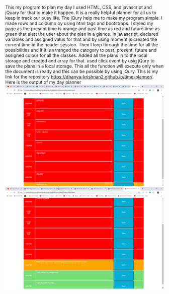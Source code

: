 This my program to plan my day I used HTML, CSS, and javascript and jQuary for that to make it happen.
It is a really helpful planner for all us to keep in track our busy life.
The jQury help me to make my program simple.
I made rows and coloumn by using html tags and bootstraps.
I styled my page as the present time is orange and past time as red and future time as green that alert the user about the plan in a glance.
In javascript, declared variables and assigned valus for that and by using moment.js created the current time in the header session.
Then I loop through the time for all the possibilities and if it is arranged the catogory to past, present, future and assigned colour for all the classes.
Added all the plans in to the local storage and created and array for that.
used click event by usig jQury to save the plans in a local storage.
This all the function will execute only when the document is ready and this can be possible by using jQury.
This is my link for the repository
https://dhanya-krishnan2.github.io/time-planner/.
Here is the output of my day planner
![](/2020-06-12%20(2).png)
![](/2020-06-12.png)
